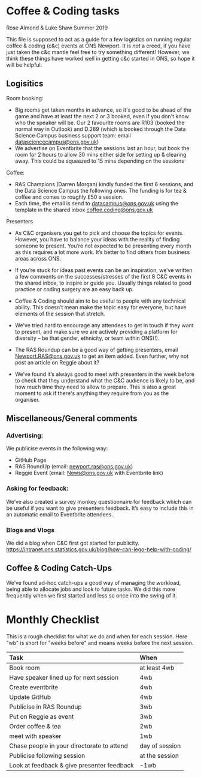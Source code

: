 # Coffee & Coding tasks

Rose Almond & Luke Shaw Summer 2019

This file is supposed to act as a guide for a few logistics on running regular coffee & coding (c&c) events at ONS Newport. It is *not* a creed, if you have just taken the c&c mantle feel free to try something different! However, we think these things have worked well in getting c&c started in ONS, so hope it will be helpful.

## Logisitics

Room booking:
* Big rooms get taken months in advance, so it's good to be ahead of the game and have at least the next 2 or 3 booked, even if you don't know who the speaker will be. Our 2 favourite rooms are R103 (booked the normal way in Outlook) and D.289 (which is booked through the Data Science Campus business support team: email datasciencecampus@ons.gov.uk)
* We advertise on Eventbrite that the sessions last an hour, but book the room for 2 hours to allow 30 mins either side for setting up & clearing away. This could be squeezed to 15 mins depending on the sessions

Coffee:
* RAS Champions (Darren Morgan) kindly funded the first 6 sessions, and the Data Science Campus the following ones. The funding is for tea & coffee and comes to roughly £50 a session.
* Each time, the email is send to datacampus@ons.gov.uk using the template in the shared inbox coffee.coding@ons.gov.uk

Presenters
* As C&C organisers you get to pick and choose the topics for events. However, you have to balance your ideas with the reality of finding someone to present. You’re not expected to be presenting every month as this requires a lot more work. It’s better to find others from business areas across ONS.

* If you’re stuck for ideas past events can be an inspiration, we’ve written a few comments on the successes/stresses of the first 8 C&C events in the shared inbox, to inspire or guide you. Usually things related to good practice or coding surgery are an easy back up.

* Coffee & Coding should aim to be useful to people with any technical ability. This doesn’t mean make the topic easy for everyone, but have elements of the session that stretch.

* We’ve tried hard to encourage any attendees to get in touch if they want to present, and make sure we are actively providing a platform for diversity – be that gender, ethnicity, or team within ONS(!).

* The RAS Roundup can be a good way of getting presenters, email Newport.RAS@ons.gov.uk to get an item added. Even further, why not post an article on Reggie about it?

* We’ve found it’s always good to meet with presenters in the week before to check that they understand what the C&C audience is likely to be, and how much time they need to allow to prepare. This is also a great moment to ask if there's anything they require from you as the organiser.


## Miscellaneous/General comments

### Advertising:

We publicise events in the following way:
* GitHub Page
* RAS RoundUp (email: newport.ras@ons.gov.uk)
* Reggie Event  (email:  News@ons.gov.uk with Eventbrite link)

### Asking for feedback:

We’ve also created a survey monkey questionnaire for feedback which can be useful if you want to give presenters feedback. It’s easy to include this in an automatic email to Eventbrite attendees.


### Blogs and Vlogs

We did a blog when C&C first got started for publicity.
https://intranet.ons.statistics.gov.uk/blog/how-can-lego-help-with-coding/



## Coffee & Coding Catch-Ups

We’ve found ad-hoc catch-ups a good way of managing the workload, being able to allocate jobs and look to future tasks. We did this more frequently when we first started and less so once into the swing of it.


# Monthly Checklist

This is a rough checklist for what we do and when for each session. Here "wb" is short for "weeks before" and means weeks before the next session.

|Task | When |
|:------------------------------|:----|
|Book room | at least 4wb |
|Have speaker lined up for next session| 4wb |
|Create eventbrite| 4wb |
|Update GitHub | 4wb |
|Publicise in RAS Roundup | 3wb |
|Put on Reggie as event | 3wb |
|Order coffee & tea | 2wb |
|meet with speaker| 1wb |
|Chase people in your directorate to attend | day of session |
|Publicise following session | at the session |
|Look at feedback & give presenter feedback | -1wb |
